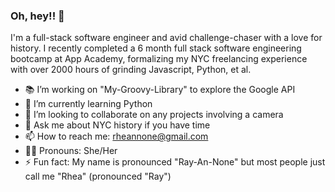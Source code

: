 ### Oh, hey!!  🥂


I'm a full-stack software engineer and avid challenge-chaser with a love for history. I recently completed a 6 month full stack software engineering bootcamp at App Academy, formalizing my NYC freelancing experience with over 2000 hours of grinding Javascript, Python, et al. 


- 📚 I’m working on "My-Groovy-Library" to explore the Google API
- 🐍 I’m currently learning Python 
- 👯 I’m looking to collaborate on any projects involving a camera
- 💬 Ask me about NYC history if you have time
- 📫 How to reach me: rheannone@gmail.com
- 💅🏻 Pronouns: She/Her
- ⚡ Fun fact: My name is pronounced "Ray-An-None" but most people just call me "Rhea" (pronounced "Ray")

